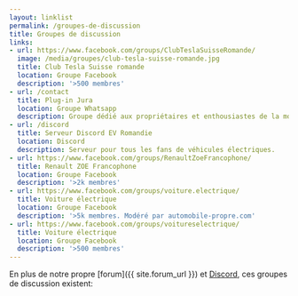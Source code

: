 ```yaml
---
layout: linklist
permalink: /groupes-de-discussion
title: Groupes de discussion
links:
- url: https://www.facebook.com/groups/ClubTeslaSuisseRomande/
  image: /media/groupes/club-tesla-suisse-romande.jpg
  title: Club Tesla Suisse romande
  location: Groupe Facebook
  description: '>500 membres'
- url: /contact
  title: Plug-in Jura
  location: Groupe Whatsapp
  description: Groupe dédié aux propriétaires et enthousiastes de la mobilité électrique du canton du Jura. Modéré par EV Romandie. Contactez-nous pour rejoindre.
- url: /discord
  title: Serveur Discord EV Romandie
  location: Discord
  description: Serveur pour tous les fans de véhicules électriques.
- url: https://www.facebook.com/groups/RenaultZoeFrancophone/
  title: Renault ZOE Francophone
  location: Groupe Facebook
  description: '>2k membres'
- url: https://www.facebook.com/groups/voiture.electrique/
  title: Voiture électrique
  location: Groupe Facebook
  description: '>5k membres. Modéré par automobile-propre.com'
- url: https://www.facebook.com/groups/voitureselectrique/
  title: Voiture électrique
  location: Groupe Facebook
  description: '>500 membres'
---
```


En plus de notre propre [forum]({{ site.forum_url }}) et [Discord](/discord), ces groupes de discussion existent:
